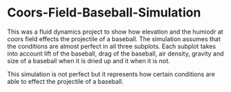 # Coors-Field-Baseball-Simulation

This was a fluid dynamics project to show how elevation and the humiodr at coors field effects the projectile of a baseball.  The simulation assumes that the conditions are almost perfect in all three subplots.  Each subplot takes into account lift of the baseball, drag of the baseball, air density, gravity and size of a baseball when it is dried up and it when it is not.

This simulation is not perfect but it represents how certain conditions are able to effect the projectile of a baseball.
